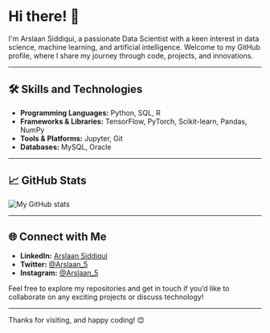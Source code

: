 <!---
arslaan5/arslaan5 is a ✨ special ✨ repository because its `README.md` (this file) appears on your GitHub profile.
You can click the Preview link to take a look at your changes.
--->

# Hi there! 👋

I'm Arslaan Siddiqui, a passionate Data Scientist with a keen interest in data science, machine learning, and artificial intelligence. Welcome to my GitHub profile, where I share my journey through code, projects, and innovations.

---

## 🛠️ Skills and Technologies

- **Programming Languages:** Python, SQL, R
- **Frameworks & Libraries:** TensorFlow, PyTorch, Scikit-learn, Pandas, NumPy
- **Tools & Platforms:** Jupyter, Git
- **Databases:** MySQL, Oracle

<!---
---
## 🌟 Projects

### [Project 1 Name]
- **Description:** A brief description of what the project does.
- **Technologies:** Python, TensorFlow
- **Repository:** [Link to the repository]

### [Project 2 Name]
- **Description:** A brief description of what the project does.
- **Technologies:** R, Shiny
- **Repository:** [Link to the repository]

*(Add more projects as needed)*
--->

---

## 📈 GitHub Stats

![My GitHub stats](https://github-readme-stats.vercel.app/api?username=arslaan5&show_icons=true&theme=radical)

---

## 🌐 Connect with Me

- **LinkedIn:** [Arslaan Siddiqui](https://www.linkedin.com/in/arslaan365)
- **Twitter:** [@Arslaan_5](https://twitter.com/Arslaan_5)
- **Instagram:** [@Arslaan_5](https://www.instagram.com/arslaan_5)
<!--
- **Personal Website:** [Your website](https://yourwebsite.com)
-->
Feel free to explore my repositories and get in touch if you’d like to collaborate on any exciting projects or discuss technology!

---

Thanks for visiting, and happy coding! 😊
